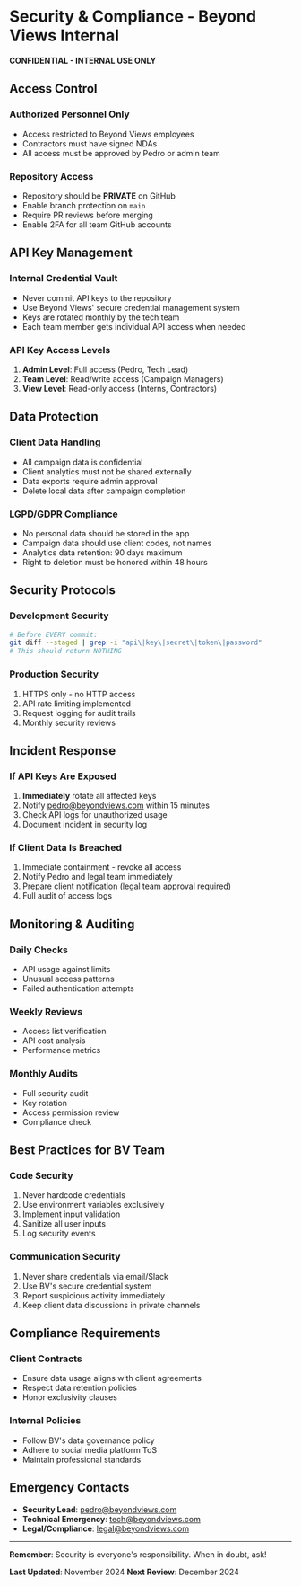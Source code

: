 # Security & Compliance - Beyond Views Internal

**CONFIDENTIAL - INTERNAL USE ONLY**

## Access Control

### Authorized Personnel Only
- Access restricted to Beyond Views employees
- Contractors must have signed NDAs
- All access must be approved by Pedro or admin team

### Repository Access
- Repository should be **PRIVATE** on GitHub
- Enable branch protection on `main`
- Require PR reviews before merging
- Enable 2FA for all team GitHub accounts

## API Key Management

### Internal Credential Vault
- Never commit API keys to the repository
- Use Beyond Views' secure credential management system
- Keys are rotated monthly by the tech team
- Each team member gets individual API access when needed

### API Key Access Levels
1. **Admin Level**: Full access (Pedro, Tech Lead)
2. **Team Level**: Read/write access (Campaign Managers)
3. **View Level**: Read-only access (Interns, Contractors)

## Data Protection

### Client Data Handling
- All campaign data is confidential
- Client analytics must not be shared externally
- Data exports require admin approval
- Delete local data after campaign completion

### LGPD/GDPR Compliance
- No personal data should be stored in the app
- Campaign data should use client codes, not names
- Analytics data retention: 90 days maximum
- Right to deletion must be honored within 48 hours

## Security Protocols

### Development Security
```bash
# Before EVERY commit:
git diff --staged | grep -i "api\|key\|secret\|token\|password"
# This should return NOTHING
```

### Production Security
1. HTTPS only - no HTTP access
2. API rate limiting implemented
3. Request logging for audit trails
4. Monthly security reviews

## Incident Response

### If API Keys Are Exposed
1. **Immediately** rotate all affected keys
2. Notify pedro@beyondviews.com within 15 minutes
3. Check API logs for unauthorized usage
4. Document incident in security log

### If Client Data Is Breached
1. Immediate containment - revoke all access
2. Notify Pedro and legal team immediately
3. Prepare client notification (legal team approval required)
4. Full audit of access logs

## Monitoring & Auditing

### Daily Checks
- API usage against limits
- Unusual access patterns
- Failed authentication attempts

### Weekly Reviews
- Access list verification
- API cost analysis
- Performance metrics

### Monthly Audits
- Full security audit
- Key rotation
- Access permission review
- Compliance check

## Best Practices for BV Team

### Code Security
1. Never hardcode credentials
2. Use environment variables exclusively
3. Implement input validation
4. Sanitize all user inputs
5. Log security events

### Communication Security
1. Never share credentials via email/Slack
2. Use BV's secure credential system
3. Report suspicious activity immediately
4. Keep client data discussions in private channels

## Compliance Requirements

### Client Contracts
- Ensure data usage aligns with client agreements
- Respect data retention policies
- Honor exclusivity clauses

### Internal Policies
- Follow BV's data governance policy
- Adhere to social media platform ToS
- Maintain professional standards

## Emergency Contacts

- **Security Lead**: pedro@beyondviews.com
- **Technical Emergency**: tech@beyondviews.com  
- **Legal/Compliance**: legal@beyondviews.com

---

**Remember**: Security is everyone's responsibility. When in doubt, ask!

**Last Updated**: November 2024
**Next Review**: December 2024